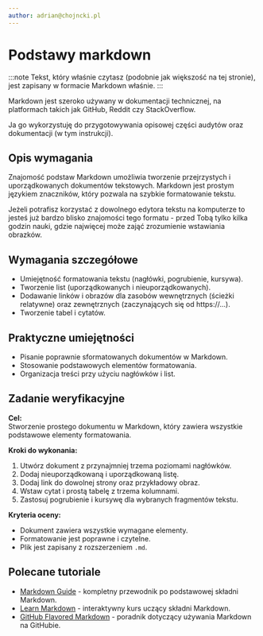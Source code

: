 ```yaml
---
author: adrian@chojncki.pl
---
```


# Podstawy markdown

:::note
Tekst, który właśnie czytasz (podobnie jak większość na tej stronie), jest zapisany w formacie Markdown właśnie.
:::

Markdown jest szeroko używany w dokumentacji technicznej, na platformach takich jak GitHub, Reddit czy StackOverflow.

Ja go wykorzystuję do przygotowywania opisowej części audytów oraz dokumentacji (w tym instrukcji).


## Opis wymagania
Znajomość podstaw Markdown umożliwia tworzenie przejrzystych i uporządkowanych dokumentów tekstowych. Markdown jest prostym językiem znaczników, który pozwala na szybkie formatowanie tekstu.

Jeżeli potrafisz korzystać z dowolnego edytora tekstu na komputerze to jesteś już bardzo blisko znajomości tego formatu - przed Tobą tylko kilka godzin nauki, gdzie najwięcej może zająć zrozumienie wstawiania obrazków.

## Wymagania szczegółowe
- Umiejętność formatowania tekstu (nagłówki, pogrubienie, kursywa).
- Tworzenie list (uporządkowanych i nieuporządkowanych).
- Dodawanie linków i obrazów dla zasobów wewnętrznych (ścieżki relatywne) oraz zewnętrznych (zaczynających się od https://...).
- Tworzenie tabel i cytatów.

## Praktyczne umiejętności
- Pisanie poprawnie sformatowanych dokumentów w Markdown.
- Stosowanie podstawowych elementów formatowania.
- Organizacja treści przy użyciu nagłówków i list.

## Zadanie weryfikacyjne
**Cel:**  
Stworzenie prostego dokumentu w Markdown, który zawiera wszystkie podstawowe elementy formatowania.

**Kroki do wykonania:**  
1. Utwórz dokument z przynajmniej trzema poziomami nagłówków.  
2. Dodaj nieuporządkowaną i uporządkowaną listę.  
3. Dodaj link do dowolnej strony oraz przykładowy obraz.  
4. Wstaw cytat i prostą tabelę z trzema kolumnami.  
5. Zastosuj pogrubienie i kursywę dla wybranych fragmentów tekstu.

**Kryteria oceny:**  
- Dokument zawiera wszystkie wymagane elementy.  
- Formatowanie jest poprawne i czytelne.  
- Plik jest zapisany z rozszerzeniem `.md`.

## Polecane tutoriale
- [Markdown Guide](https://www.markdownguide.org/basic-syntax/) - kompletny przewodnik po podstawowej składni Markdown.  
- [Learn Markdown](https://www.markdowntutorial.com/) - interaktywny kurs uczący składni Markdown.  
- [GitHub Flavored Markdown](https://guides.github.com/features/mastering-markdown/) - poradnik dotyczący używania Markdown na GitHubie.


